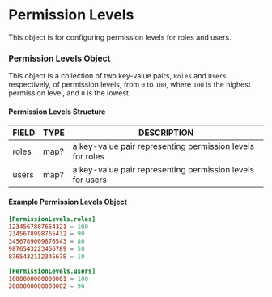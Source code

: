 # Permission Levels

This object is for configuring permission levels for roles and users.

### Permission Levels Object

This object is a collection of two key-value pairs, `Roles` and `Users` respectively, of permission levels, 
from `0` to `100`, where `100` is the highest permission level, and `0` is the lowest.

#### Permission Levels Structure

| FIELD | TYPE | DESCRIPTION                                               |
|-------|------|-----------------------------------------------------------|
| roles | map? | a key-value pair representing permission levels for roles |
| users | map? | a key-value pair representing permission levels for users |

#### Example Permission Levels Object
```toml
[PermissionLevels.roles]
1234567887654321 = 100
2345678998765432 = 90
3456789009876543 = 80
9876543223456789 = 50
8765432112345678 = 10

[PermissionLevels.users]
1000000000000001 = 100
2000000000000002 = 90
```
